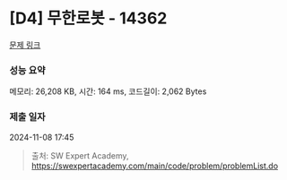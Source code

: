 # [D4] 무한로봇 - 14362 

[문제 링크](https://swexpertacademy.com/main/code/problem/problemDetail.do?contestProbId=AYCne646vKQDFARx) 

### 성능 요약

메모리: 26,208 KB, 시간: 164 ms, 코드길이: 2,062 Bytes

### 제출 일자

2024-11-08 17:45



> 출처: SW Expert Academy, https://swexpertacademy.com/main/code/problem/problemList.do